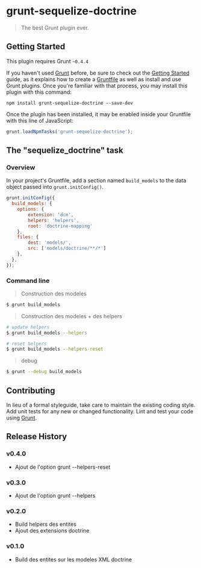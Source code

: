 # grunt-sequelize-doctrine

> The best Grunt plugin ever.

## Getting Started
This plugin requires Grunt `~0.4.4`

If you haven't used [Grunt](http://gruntjs.com/) before, be sure to check out the [Getting Started](http://gruntjs.com/getting-started) guide, as it explains how to create a [Gruntfile](http://gruntjs.com/sample-gruntfile) as well as install and use Grunt plugins. Once you're familiar with that process, you may install this plugin with this command:

```shell
npm install grunt-sequelize-doctrine --save-dev
```

Once the plugin has been installed, it may be enabled inside your Gruntfile with this line of JavaScript:

```js
grunt.loadNpmTasks('grunt-sequelize-doctrine');
```

## The "sequelize_doctrine" task

### Overview
In your project's Gruntfile, add a section named `build_models` to the data object passed into `grunt.initConfig()`.

```js
grunt.initConfig({
  build_models: {
    options: {
        extension: 'dcm',
        helpers: 'helpers',
        root: 'doctrine-mapping'
    },
    files: {
        dest: 'models/',
        src: ['models/doctrine/**/*']
    },
  },
});
```

### Command line
> Construction des modeles

```bash
$ grunt build_models
```

> Construction des modeles + des helpers

```bash
# update helpers
$ grunt build_models --helpers

# reset helpers
$ grunt build_models --helpers-reset
```

> debug

```bash
$ grunt --debug build_models
```

## Contributing
In lieu of a formal styleguide, take care to maintain the existing coding style. Add unit tests for any new or changed functionality. Lint and test your code using [Grunt](http://gruntjs.com/).

## Release History
### v0.4.0
- Ajout de l'option grunt --helpers-reset

### v0.3.0
- Ajout de l'option grunt --helpers

### v0.2.0
- Build helpers des entites
- Ajout des extensions doctrine

### v0.1.0
- Build des entites sur les modeles XML doctrine
